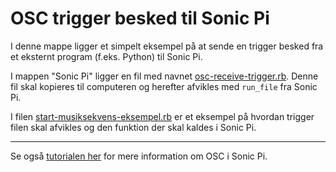 # OSC trigger besked til Sonic Pi

I denne mappe ligger et simpelt eksempel på at sende en trigger besked fra et eksternt program (f.eks. Python) til Sonic Pi.

I mappen "Sonic Pi" ligger en fil med navnet [osc-receive-trigger.rb](Sonic-Pi/osc-receive-trigger.rb). 
Denne fil skal kopieres til computeren og herefter afvikles med `run_file` fra Sonic Pi.

I filen [start-musiksekvens-eksempel.rb](Sonic-Pi/start-musiksekvens-eksempel.rb) er et eksempel på hvordan trigger 
filen skal afvikles og den funktion der skal kaldes i Sonic Pi.

---
Se også [tutorialen her](https://sonic-pi.net/tutorial.html#section-12) for mere information om OSC i Sonic Pi.
